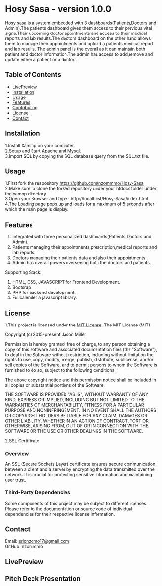 # Hosy Sasa -  version 1.0.0
Hosy sasa is a system embedded with 3 dashboards(Patients,Doctors and Admin).The patients dashboard gives them access to their previous vital signs.Their upcoming doctor apointments and access to their medical reports and lab results.The doctors dashboard on the other hand allows them to manage their appointments and upload a patients medical report and lab results.
The admin panel is the overall as it can maintain both patient and doctor information.The admin has access to add,remove and update either a patient or a doctor.

## Table of Contents
- [LivePreview](#LivePreview)
- [Installation](#installation)
- [Usage](#usage)
- [Features](#features)
- [Contributing](#contributing)
- [License](#license)
- [Contact](#contact)

## Installation
1.Install Xammp on your computer.<br>
2.Setup and Start Apache and Mysql.<br>
3.Import SQL by copying the SQL database query from the SQL.txt file.

## Usage

1.First fork the respository 
https://github.com/nzommmo/Hosy-Sasa<br>
2.Make sure to clone the forked repository under your htdocs folder under the xampp directory.<br>
3.Open your Browser and type : http://localhost/Hosy-Sasa/index.html <br>
4.The Loading page pops up and loads for a maximum of 5 seconds after which the main page is display.<br>

## Features
1. Integrated with three personalized dashboards(Patients,Doctors and Admin).
2. Patients managing their appointments,prescription,medical reports and lab reports.
3. Doctors managing their patients data and also their appointments.
4. Admin has overall powers overseeing both the doctors and patients.


Supporting Stack:<br>
1. HTML, CSS, JAVASCRIPT for Frontend Development.<br>
2. Bootsrap <br>
3. PHP for backend development.   
4. Fullcalender a javascript library.

## License

1.This project is licensed under the [MIT License](LICENSE).
The MIT License (MIT)

Copyright (c) 2015-present Jason Miller

Permission is hereby granted, free of charge, to any person obtaining a copy
of this software and associated documentation files (the "Software"), to deal
in the Software without restriction, including without limitation the rights
to use, copy, modify, merge, publish, distribute, sublicense, and/or sell
copies of the Software, and to permit persons to whom the Software is
furnished to do so, subject to the following conditions:

The above copyright notice and this permission notice shall be included in all
copies or substantial portions of the Software.

THE SOFTWARE IS PROVIDED "AS IS", WITHOUT WARRANTY OF ANY KIND, EXPRESS OR
IMPLIED, INCLUDING BUT NOT LIMITED TO THE WARRANTIES OF MERCHANTABILITY,
FITNESS FOR A PARTICULAR PURPOSE AND NONINFRINGEMENT. IN NO EVENT SHALL THE
AUTHORS OR COPYRIGHT HOLDERS BE LIABLE FOR ANY CLAIM, DAMAGES OR OTHER
LIABILITY, WHETHER IN AN ACTION OF CONTRACT, TORT OR OTHERWISE, ARISING FROM,
OUT OF OR IN CONNECTION WITH THE SOFTWARE OR THE USE OR OTHER DEALINGS IN THE
SOFTWARE.

2.SSL Certificate
### Overview
An SSL (Secure Sockets Layer) certificate ensures secure communication between a client and a server by encrypting the data transmitted over the network. It is crucial for protecting sensitive information and maintaining user trust.
### Third-Party Dependencies

Some components of this project may be subject to different licenses. Please refer to the documentation or source code of individual dependencies for their respective license information.

## Contact
Email: ericnzomo17@gmail.com<br>
GitHub: nzommmo<br>

## LivePreview

## Pitch Deck Presentation

